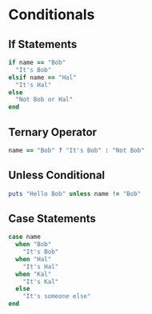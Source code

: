 # Conditionals

## If Statements

```ruby
if name == "Bob"
  "It's Bob"
elsif name == "Hal"
  "It's Hal"
else
  "Not Bob or Hal"
end
```

## Ternary Operator

```ruby
name == "Bob" ? "It's Bob" : "Not Bob"
```

## Unless Conditional

```ruby
puts "Hello Bob" unless name != "Bob"
```

## Case Statements

```ruby
case name
  when "Bob"
    "It's Bob"
  when "Hal"
    "It's Hal"
  when "Kal"
    "It's Kal"
  else
    "It's someone else"
end
```